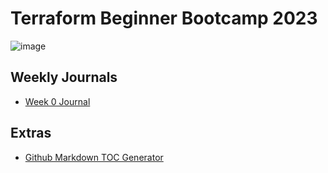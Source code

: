 # Terraform Beginner Bootcamp 2023

![image](https://github.com/FranceGall/terraform-beginner-bootcamp-2023/assets/35935505/926ca596-4cec-49e0-98c3-d371361818dc)

## Weekly Journals

- [Week 0 Journal](journal/week0.md) 

## Extras
- [Github Markdown TOC Generator](https://ecotrust-canada.github.io/markdown-toc/)

